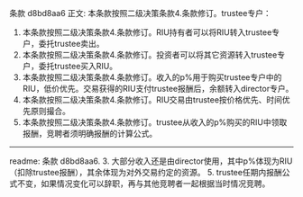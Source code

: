 条款 d8bd8aa6 正文:
 本条款按照二级决策条款4.条款修订。trustee专户：
1. 本条款按照二级决策条款4.条款修订。RIU持有者可以将RIU转入trustee专户，委托trustee卖出。
2. 本条款按照二级决策条款4.条款修订。投资者可以将其它资源转入trustee专户，委托trustee买入RIU。
3. 本条款按照二级决策条款4.条款修订。收入的p%用于购买trustee专户中的RIU，低价优先。交易获得的RIU支付trustee报酬后，余额转入director专户。
4. 本条款按照二级决策条款4.条款修订。RIU交易由trustee按价格优先、时间优先原则撮合。
5. 本条款按照二级决策条款4.条款修订。trustee从收入的p%购买的RIU中领取报酬，竞聘者须明确报酬的计算公式。

---
readme:
条款 d8bd8aa6. 3. 大部分收入还是由director使用，其中p%体现为RIU（扣除trustee报酬），其余体现为对外交易约定的资源。
5. trustee任期内报酬公式不变，如果情况变化可以辞职，再与其他竞聘者一起根据当时情况竞聘。
